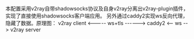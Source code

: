 本配置采用v2ray自带shadowsocks协议及自身v2ray分离出v2ray-plugin插件，实现了直接使用shadowsocks客户端应用。
另外通过caddy2实现ws反向代理，隐藏了数据。原理图： v2ray client <----- ws+tls ------> caddy2 <-- ws --> v2ray server
